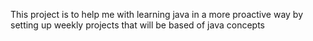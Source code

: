 This project is to help me with learning java in a more proactive way by setting up weekly projects that will be based of java concepts 